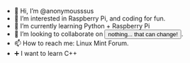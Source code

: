 - 👋 Hi, I’m @anonymousssus 
- 👀 I’m interested in Raspberry Pi, and coding for fun.
- 🌱 I’m currently learning Python + Raspberry Pi
- 💞️ I’m looking to collaborate on <button>nothing... that can change!</button>.
- 📫 How to reach me: Linux Mint Forum.
- ➕ I want to learn C++
